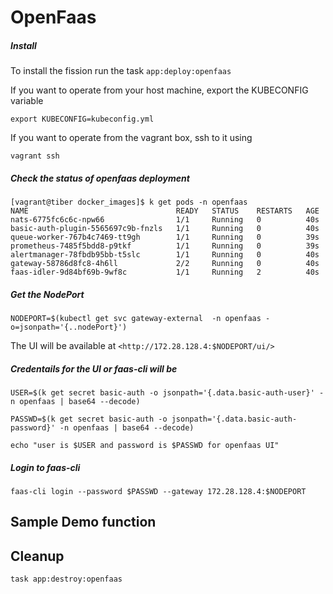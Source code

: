 # OpenFaas

##### Install

To install the fission run the task `app:deploy:openfaas`

If you want to operate from your host machine, export the KUBECONFIG variable

```
export KUBECONFIG=kubeconfig.yml
```

If you want to operate from the vagrant box, ssh to it using 

```
vagrant ssh
```

##### Check the status of openfaas deployment

```
[vagrant@tiber docker_images]$ k get pods -n openfaas
NAME                                 READY   STATUS    RESTARTS   AGE
nats-6775fc6c6c-npw66                1/1     Running   0          40s
basic-auth-plugin-5565697c9b-fnzls   1/1     Running   0          40s
queue-worker-767b4c7469-tt9gh        1/1     Running   0          39s
prometheus-7485f5bdd8-p9tkf          1/1     Running   0          39s
alertmanager-78fbdb95bb-t5slc        1/1     Running   0          40s
gateway-58786d8fc8-4h6ll             2/2     Running   0          40s
faas-idler-9d84bf69b-9wf8c           1/1     Running   2          40s
```

##### Get the NodePort 

```
NODEPORT=$(kubectl get svc gateway-external  -n openfaas -o=jsonpath='{..nodePort}')
```

The UI will be available at `<http://172.28.128.4:$NODEPORT/ui/>`

##### Credentails for the UI or faas-cli will be 

```
USER=$(k get secret basic-auth -o jsonpath='{.data.basic-auth-user}' -n openfaas | base64 --decode)

PASSWD=$(k get secret basic-auth -o jsonpath='{.data.basic-auth-password}' -n openfaas | base64 --decode)

echo "user is $USER and password is $PASSWD for openfaas UI"
```

##### Login to faas-cli

```
faas-cli login --password $PASSWD --gateway 172.28.128.4:$NODEPORT
```



## Sample Demo function

## Cleanup 

```
task app:destroy:openfaas
```

